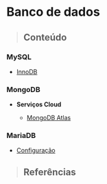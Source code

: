 # Banco de dados

> ## **Conteúdo**

### MySQL

- [InnoDB](/database/mysql/innodb-engine.md)

### **MongoDB**

- **Serviços Cloud**

  - [MongoDB Atlas](/database/mongodb/mongodb-atlas.md)

### **MariaDB**

- [Configuração](/database/mariadb/configuration.md)

> ## **Referências**
